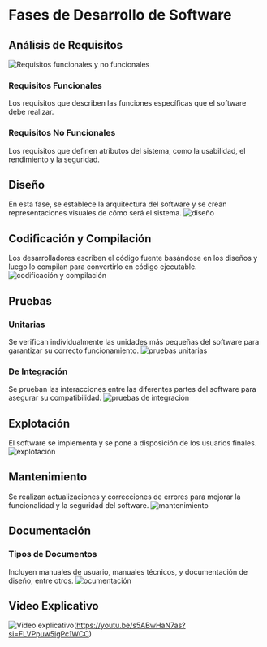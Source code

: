 # Fases de Desarrollo de Software

## Análisis de Requisitos
![Requisitos funcionales y no funcionales](https://itsqmet.edu.ec/wp-content/uploads/2023/11/desarrollo-de-software.png)

### Requisitos Funcionales
Los requisitos que describen las funciones específicas que el software debe realizar.

### Requisitos No Funcionales
Los requisitos que definen atributos del sistema, como la usabilidad, el rendimiento y la seguridad.

## Diseño
En esta fase, se establece la arquitectura del software y se crean representaciones visuales de cómo será el sistema.
![diseño](https://ungoti.com/es/wp-content/uploads/sites/3/Ideas-checklist.png)

## Codificación y Compilación
Los desarrolladores escriben el código fuente basándose en los diseños y luego lo compilan para convertirlo en código ejecutable.
![codificación y compilación](https://intelequia.com/DesktopModules/Blog/BlogImage.ashx?TabId=142&ModuleId=691&Blog=14&Post=2083&w=991&h=714&c=1&key=cb90dede-1d62-4985-9b5b-f64792c5d240)

## Pruebas

### Unitarias
Se verifican individualmente las unidades más pequeñas del software para garantizar su correcto funcionamiento.
![pruebas unitarias](https://softesting.com/wp-content/uploads/2022/03/1_qpkpsIA6lHoqJrqLD1judA-480x313.png)

### De Integración
Se prueban las interacciones entre las diferentes partes del software para asegurar su compatibilidad.
![pruebas de integración](https://bambu-mobile.com/wp-content/uploads/2022/09/pruebas-unitarias-software-manuelas-automaticas-codigo-programacion-desarrollo-web-app-innovacion.png)

## Explotación
El software se implementa y se pone a disposición de los usuarios finales.
![explotación](https://img.freepik.com/vector-premium/dibujos-animados-programador-software_24640-21610.jpg?w=1380)

## Mantenimiento
Se realizan actualizaciones y correcciones de errores para mejorar la funcionalidad y la seguridad del software.
![mantenimiento](https://previews.123rf.com/images/rumkavodki/rumkavodki2103/rumkavodki210300066/164808590-pruebas-unitarias-programación-y-desarrollo-de-software-y-aplicación-equipo-de-especialistas-en-ti.jpg)

## Documentación

### Tipos de Documentos
Incluyen manuales de usuario, manuales técnicos, y documentación de diseño, entre otros.
![ocumentación](https://aprendeinformaticas.com/wp-content/uploads/2023/03/prueba-software.png)

## Video Explicativo

![Video explicativo](https://previews.123rf.com/images/rastudio/rastudio2211/rastudio221100203/193897277-probador-de-software-ilustraciones-de-vectores-de-dibujos-animados-aislados.jpg)(https://youtu.be/s5ABwHaN7as?si=FLVPpuw5igPc1WCC)

